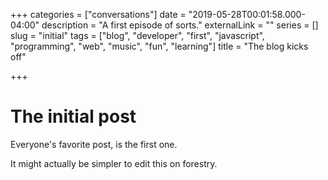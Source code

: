 +++
categories = ["conversations"]
date = "2019-05-28T00:01:58.000-04:00"
description = "A first episode of sorts."
externalLink = ""
series = []
slug = "initial"
tags = ["blog", "developer", "first", "javascript", "programming", "web", "music", "fun", "learning"]
title = "The blog kicks off"

+++
# The initial post

Everyone's favorite post, is the first one.

It might actually be simpler to edit this on forestry.